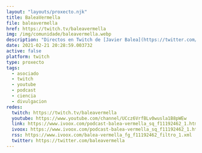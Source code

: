 ```yaml
---
layout: "layouts/proxecto.njk"
title: BaleaVermella
file: baleavermella
href: https://twitch.tv/baleavermella
img: /img/comunidade/baleavermella.webp
description: "Directos en Twitch de [Javier Balea](https://twitter.com/javierbalea) e [A Raíña Vermella](https://twitter.com/rainhavermella) falando sobre diversos temas relacionados coa ciencia."
date: 2021-02-21 20:28:59.003732
active: false
platform: twitch
type: proxecto
tags:
  - asociado
  - twitch
  - youtube
  - podcast
  - ciencia
  - divulgacion
redes:
  twitch: https://twitch.tv/baleavermella
  youtube: https://www.youtube.com/channel/UCcz6VrfBLv0wusla1B8pWEw
  link: https://www.ivoox.com/podcast-balea-vermella_sq_f11192462_1.html
  ivoox: https://www.ivoox.com/podcast-balea-vermella_sq_f11192462_1.html
  rss: https://www.ivoox.com/balea-vermella_fg_f11192462_filtro_1.xml
  twitter: https://twitter.com/baleavermella
---
```

